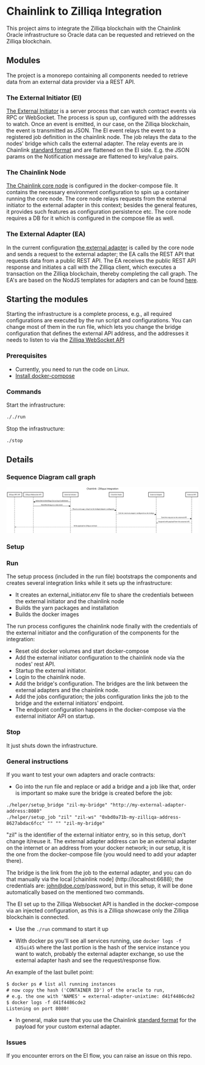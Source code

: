 # Chainlink to Zilliqa Integration

This project aims to integrate the Zilliqa blockchain with the Chainlink Oracle infrastructure so Oracle data can be requested and retrieved on the Zilliqa blockchain.

## Modules

The project is a monorepo containing all components needed to retrieve data from an external data provider via a REST API.

### The External Initiator (EI)

[The External Initiator](./external-initiator/README.md) is a server process that can watch contract events via RPC or WebSocket. The process is spun up, configured with the addresses to watch. Once an event is emitted, in our case, on the Zilliqa blockchain, the event is transmitted as JSON. The EI event relays the event to a registered job definition in the chainlink node. The job relays the data to the nodes' bridge which calls the external adapter. The relay events are in Chainlink [standard format](https://docs.chain.link/docs/developers#requesting-data) and are flattened on the EI side. E.g. the JSON params on the Notification message are flattened to key/value pairs. 

### The Chainlink Node

[The Chainlink core node](https://github.com/smartcontractkit/chainlink) is configured in the docker-compose file. It contains the necessary environment configuration to spin up a container running the core node.
The core node relays requests from the external initiator to the external adapter in this context; besides the general features, it provides such features as configuration persistence etc. The core node requires a DB for it which is configured in the compose file as well.

### The External Adapter (EA)

In the current configuration [the external adapter](./external-adapters/README.md) is called by the core node and sends a request to the external adapter; the EA calls the REST API that requests data from a public REST API.
The EA receives the public REST API response and initiates a call with the Zilliqa client, which executes a transaction on the Zilliqa blockchain, thereby completing the call graph. The EA's are based on the NodJS templates for adapters and can be found [here](https://github.com/thodges-gh/CL-EA-NodeJS-Template).

## Starting the modules

Starting the infrastructure is a complete process, e.g., all required configurations are executed by the run script and configurations. You can change most of them in the run file, which lets you change the bridge configuration that defines the external API address, and the addresses it needs to listen to via the [Zilliqa WebSocket API](https://dev.zilliqa.com/docs/dev/dev-tools-websockets/#subscribe-event-log)

### Prerequisites

- Currently, you need to run the code on Linux.
- [Install docker-compose](https://docs.docker.com/compose/install/)

### Commands

Start the infrastructure:
```bash
././run  
```
Stop the infrastructure:
```bash
./stop
```

## Details

### Sequence Diagram call graph

<img src="./docs/Zillinka.svg">

### Setup

### Run

The setup process (included in the run file) bootstraps the components and creates several integration links while it sets up the infrastructure:
- It creates an external_initiator.env file to share the credentials between the external initiator and the chainlink node
- Builds the yarn packages and installation
- Builds the docker images

The run process configures the chainlink node finally with the credentials of the external initiator and the configuration of the components for the integration:
- Reset old docker volumes and start docker-compose
- Add the external initiator configuration to the chainlink node via the nodes' rest API.
- Startup the external initiator.
- Login to the chainlink node.
- Add the bridge's configuration. The bridges are the link between the external adapters and the chainlink node.
- Add the jobs configuration; the jobs configuration links the job to the bridge and the external initiators' endpoint.
- The endpoint configuration happens in the docker-compose via the external initiator API on startup.

### Stop

It just shuts down the infrastructure.

### General instructions

If you want to test your own adapters and oracle contracts:

- Go into the run file and replace or add a bridge and a job like that, order is important so make sure the bridge is created before the job:

```
./helper/setup_bridge "zil-my-bridge" "http://my-external-adapter-address:8080"
./helper/setup_job "zil" "zil-ws" "0xbd0a71b-my-zilliqa-address-8627abdac6fcc" "" "" "zil-my-bridge"
```

"zil" is the identifier of the external initiator entry, so in this setup, don't change it/reuse it. The external adapter address can be an external adapter on the internet or an address from your docker network; in our setup, it is the one from the docker-compose file (you would need to add your adapter there).

The bridge is the link from the job to the external adapter, and you can do that manually via the local [chainlink node] (http://localhost:6688); the credentials are: john@doe.com/password, but in this setup, it will be done automatically based on the mentioned two commands.

The EI set up to the Zilliqa Websocket API is handled in the docker-compose via an injected configuration, as this is a Zilliqa showcase only the Zilliqa blockchain is connected.

- Use the ```./run``` command to start it up

- With docker ps you'll see all services running, use ```docker logs -f 435ui45``` where the last portion is the hash of the service instance you want to watch, probably the external adapter exchange, so use the external adapter hash and see the request/response flow.

An example of the last bullet point:

```
$ docker ps # list all running instances
# now copy the hash ('CONTAINER ID') of the oracle to run, 
# e.g. the one with 'NAMES' = external-adapter-unixtime: d41f4486cde2
$ docker logs -f d41f4486cde2
Listening on port 8080!
```

- In general, make sure that you use the Chainlink [standard format]((https://docs.chain.link/docs/developers#requesting-data)) for the payload for your custom external adapter.

### Issues

If you encounter errors on the EI flow, you can raise an issue on this repo.